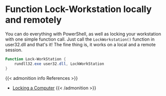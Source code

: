 # Function Lock-Workstation locally and remotely


You can do everything with PowerShell, as well as locking your workstation with one simple function call. Just call the `LockWorkstation()` function in user32.dll and that's it! The fine thing is, it works on a local and a remote session.

```powershell
Function Lock-WorkStation {
    rundll32.exe user32.dll, LockWorkStation
}
```

{{< admonition info References >}}
- [Locking a Computer](https://docs.microsoft.com/en-us/powershell/scripting/samples/changing-computer-state?view=powershell-7.1#locking-a-computer)
{{< /admonition >}}

